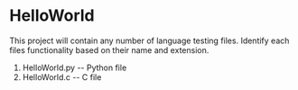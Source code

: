 # HelloWorld
This project will contain any number of language testing files. Identify each files functionality based on their name and extension.
1. HelloWorld.py -- Python file
2. HelloWorld.c -- C file
